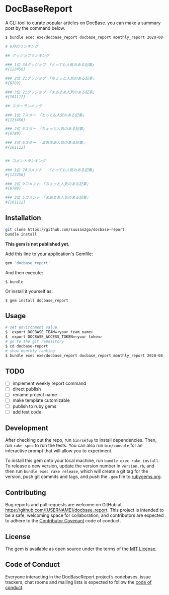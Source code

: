 # DocBaseReport
A CLI tool to curate popular articles on DocBase. you can make a summary post by the command below.

```bash
$ bundle exec exe/docbase_report docbase_report monthly_report 2020-08-01

# 8月のランキング

## グッジョブランキング

### 1位 34グッジョブ　「とっても人気のある記事」
#{123456}

### 2位 21グッジョブ　「ちょっと人気のある記事」
#{6789}

### 3位 21グッジョブ　「まあまあ人気のある記事」
#{101112}

## スターランキング

### 1位 7スター　「とっても人気のある記事」
#{123456}

### 2位 6スター　「ちょっと人気のある記事」
#{6789}

### 3位 6スター　「まあまあ人気のある記事」
#{101112}


## コメントランキング

### 1位 24コメント　　「とっても人気のある記事」
#{123456}

### 2位 9コメント　「ちょっと人気のある記事」
#{6789}

### 3位 5コメント　「まあまあ人気のある記事」
#{101112}
```



## Installation
```bash
git clone https://github.com/suusan2go/docbase-report
bundle install
```

**This gem is not published yet.**

Add this line to your application's Gemfile:

```ruby
gem 'docbase_report'
```

And then execute:

    $ bundle

Or install it yourself as:

    $ gem install docbase_report

## Usage
```bash
# set environment value
$  export DOCBASE_TEAM=<your team name>
$  export DOCBASE_ACCESS_TOKEN=<your token>
# go to the git repository
$ cd docbase-report
# show monthly ranking
$ bundle exec exe/docbase_report docbase_report monthly_report 2020-08-01
```

## TODO
- [ ] implement weekly report command
- [ ] direct publish
- [ ] rename project name
- [ ] make template cutomizable
- [ ] publish to ruby gems
- [ ] add test code

## Development

After checking out the repo, run `bin/setup` to install dependencies. Then, run `rake spec` to run the tests. You can also run `bin/console` for an interactive prompt that will allow you to experiment.

To install this gem onto your local machine, run `bundle exec rake install`. To release a new version, update the version number in `version.rb`, and then run `bundle exec rake release`, which will create a git tag for the version, push git commits and tags, and push the `.gem` file to [rubygems.org](https://rubygems.org).

## Contributing

Bug reports and pull requests are welcome on GitHub at https://github.com/[USERNAME]/docbase_report. This project is intended to be a safe, welcoming space for collaboration, and contributors are expected to adhere to the [Contributor Covenant](http://contributor-covenant.org) code of conduct.

## License

The gem is available as open source under the terms of the [MIT License](https://opensource.org/licenses/MIT).

## Code of Conduct

Everyone interacting in the DocBaseReport project’s codebases, issue trackers, chat rooms and mailing lists is expected to follow the [code of conduct](https://github.com/[USERNAME]/docbase_report/blob/master/CODE_OF_CONDUCT.md).
